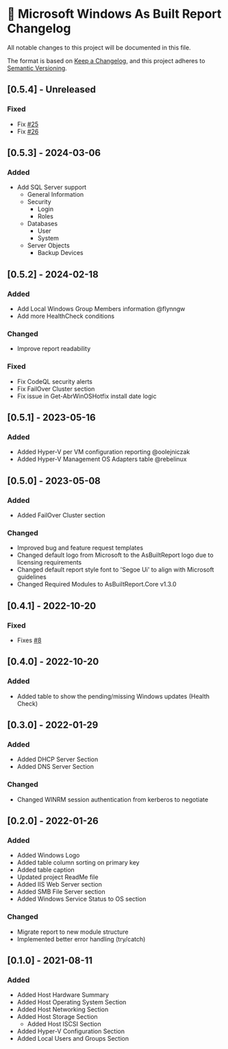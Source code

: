 # :arrows_counterclockwise: Microsoft Windows As Built Report Changelog

All notable changes to this project will be documented in this file.

The format is based on [Keep a Changelog](https://keepachangelog.com/en/1.0.0/),
and this project adheres to [Semantic Versioning](https://semver.org/spec/v2.0.0.html).

## [0.5.4] - Unreleased

### Fixed

- Fix [#25](https://github.com/AsBuiltReport/AsBuiltReport.Microsoft.Windows/issues/25)
- Fix [#26](https://github.com/AsBuiltReport/AsBuiltReport.Microsoft.Windows/issues/26)

## [0.5.3] - 2024-03-06

### Added

- Add SQL Server support
  - General Information
  - Security
    - Login
    - Roles
  - Databases
    - User
    - System
  - Server Objects
    - Backup Devices

## [0.5.2] - 2024-02-18

### Added

- Add Local Windows Group Members information @flynngw
- Add more HealthCheck conditions

### Changed

- Improve report readability

### Fixed

- Fix CodeQL security alerts
- Fix FailOver Cluster section
- Fix issue in Get-AbrWinOSHotfix install date logic

## [0.5.1] - 2023-05-16

### Added

- Added Hyper-V per VM configuration reporting @oolejniczak
- Added Hyper-V Management OS Adapters table @rebelinux

## [0.5.0] - 2023-05-08

### Added

- Added FailOver Cluster section

### Changed

- Improved bug and feature request templates
- Changed default logo from Microsoft to the AsBuiltReport logo due to licensing requirements
- Changed default report style font to 'Segoe Ui' to align with Microsoft guidelines
- Changed Required Modules to AsBuiltReport.Core v1.3.0

## [0.4.1] - 2022-10-20

### Fixed

- Fixes [#8](https://github.com/AsBuiltReport/AsBuiltReport.Microsoft.Windows/issues/8)

## [0.4.0] - 2022-10-20

### Added

- Added table to show the pending/missing Windows updates (Health Check)

## [0.3.0] - 2022-01-29

### Added

- Added DHCP Server Section
- Added DNS Server Section

### Changed

- Changed WINRM session authentication from kerberos to negotiate

## [0.2.0] - 2022-01-26

### Added

- Added Windows Logo
- Added table column sorting on primary key
- Added table caption
- Updated project ReadMe file
- Added IIS Web Server section
- Added SMB File Server section
- Added Windows Service Status to OS section

### Changed

- Migrate report to new module structure
- Implemented better error handling (try/catch)

## [0.1.0] - 2021-08-11

### Added

- Added Host Hardware Summary
- Added Host Operating System Section
- Added Host Networking Section
- Added Host Storage Section
  - Added Host ISCSI Section
- Added Hyper-V Configuration Section
- Added Local Users and Groups Section

